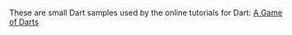 These are small Dart samples used by the online tutorials for Dart:
[A Game of Darts](http://www.dartlang.org/docs/tutorials/)
